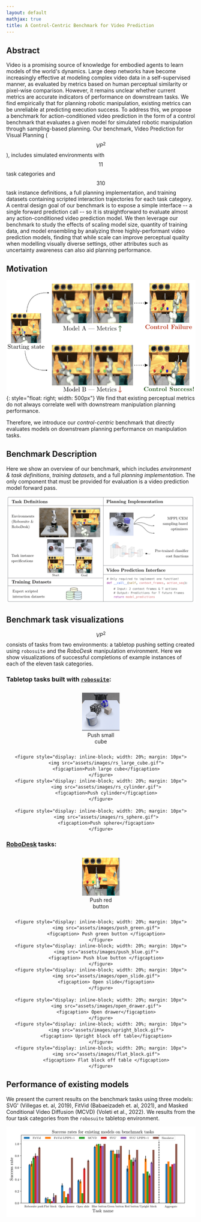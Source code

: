 ```yaml
---
layout: default
mathjax: true
title: A Control-Centric Benchmark for Video Prediction
---
```


## Abstract

Video is a promising source of knowledge for embodied agents to learn models of the world's dynamics. Large deep networks have become increasingly effective at modeling complex video data in a self-supervised manner, as evaluated by metrics based on human perceptual similarity or pixel-wise comparison. However, it remains unclear whether current metrics are accurate indicators of performance on downstream tasks. We find empirically that for planning robotic manipulation, existing metrics can be unreliable at predicting execution success. To address this, we propose a benchmark for action-conditioned video prediction in the form of a control benchmark that evaluates a given model for simulated robotic manipulation through sampling-based planning. Our benchmark, Video Prediction for Visual Planning ($$VP^2$$), includes simulated environments with $$11$$  task categories and $$310$$ task instance definitions, a full planning implementation, and training datasets containing scripted interaction trajectories for each task category. A central design goal of our benchmark is to expose a simple interface -- a single forward prediction call -- so it is straightforward to evaluate almost any action-conditioned video prediction model. We then leverage our benchmark to study the effects of scaling model size, quantity of training data, and model ensembling by analyzing three highly-performant video prediction models, finding that while scale can improve perceptual quality when modelling visually diverse settings, other attributes such as uncertainty awareness can also aid planning performance. 

## Motivation 

![Teaser](assets/images/teaser.png){: style="float: right; width: 500px"}
We find that existing perceptual metrics do not always correlate well with downstream manipulation planning performance. 

Therefore, we introduce our *control-centric* benchmark that directly evaluates models on downstream planning performance on manipulation tasks.


## Benchmark Description
Here we show an overview of our benchmark, which includes *environment & task definitions*, *training datasets*, and a full *planning implementation*. The only component that must be provided for evaluation is a video prediction model forward pass.

![Benchmark overview](assets/images/overview.png)

## Benchmark task visualizations
$$VP^2$$ consists of tasks from two environments: a tabletop pushing setting created using ``robosuite`` and the *RoboDesk* manipulation environment. Here we show visualizations of successful completions of example instances of each of the eleven task categories.

### Tabletop tasks built with [``robosuite``](https://robosuite.ai/):
<div style="text-align: center">
	<figure style="display: inline-block; width: 20%; margin: 10px">
		<img src="assets/images/rs_small_cube.gif">
		<figcaption>Push small cube</figcaption>
	</figure>

	<figure style="display: inline-block; width: 20%; margin: 10px">
		<img src="assets/images/rs_large_cube.gif">
		<figcaption>Push large cube</figcaption>
	</figure>
	<figure style="display: inline-block; width: 20%; margin: 10px">
		<img src="assets/images/rs_cylinder.gif">
		<figcaption>Push cylinder</figcaption>
	</figure>

	<figure style="display: inline-block; width: 20%; margin: 10px">
		<img src="assets/images/rs_sphere.gif">
		<figcaption>Push sphere</figcaption>
	</figure>
</div>


### [RoboDesk](https://github.com/google-research/robodesk) tasks:
<div style="text-align: center">
	<figure style="display: inline-block; width: 20%; margin: 10px">
		<img src="assets/images/push_red.gif">
		<figcaption> Push red button </figcaption>
	</figure>

	<figure style="display: inline-block; width: 20%; margin: 10px">
		<img src="assets/images/push_green.gif">
		<figcaption> Push green button </figcaption>
	</figure>
	<figure style="display: inline-block; width: 20%; margin: 10px">
		<img src="assets/images/push_blue.gif">
		<figcaption> Push blue button </figcaption>
	</figure>
	<figure style="display: inline-block; width: 20%; margin: 10px">
		<img src="assets/images/open_slide.gif">
		<figcaption> Open slide</figcaption>
	</figure>

	<figure style="display: inline-block; width: 20%; margin: 10px">
		<img src="assets/images/open_drawer.gif">
		<figcaption> Open drawer</figcaption>
	</figure>
	<figure style="display: inline-block; width: 20%; margin: 10px">
		<img src="assets/images/upright_block.gif">
		<figcaption> Upright block off table</figcaption>
	</figure>
	<figure style="display: inline-block; width: 20%; margin: 10px">
		<img src="assets/images/flat_block.gif">
		<figcaption> Flat block off table </figcaption>
	</figure>
	

</div>


## Performance of existing models 
We present the current results on the benchmark tasks using three models: SVG' (Villegas et. al, 2019), FitVid (Babaeizadeh et. al, 2021), and Masked Conditional Video Diffusion (MCVD) (Voleti et al., 2022). We results from the four task categories from the ``robosuite`` tabletop environment.

![Current performance](assets/images/current_performance.png)



